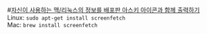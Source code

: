 #[자신이 사용하는 맥/리눅스의 정보를 배포판 아스키 아이콘과 함께 출력하기](http://clien.net/cs2/bbs/board.php?bo_table=lecture&wr_id=350228)	
Linux: `sudo apt-get install screenfetch`  
Mac: `brew install screenfetch`
